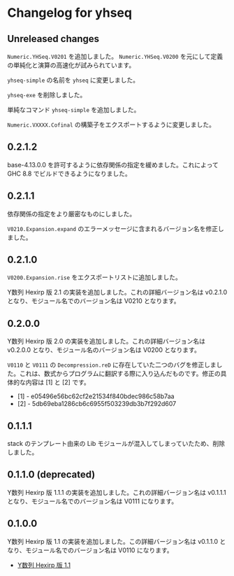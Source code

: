 # Changelog for yhseq

## Unreleased changes

`Numeric.YHSeq.V0201` を追加しました。 `Numeric.YHSeq.V0200` を元にして定義の単純化と演算の高速化が試みられています。

`yhseq-simple` の名前を `yhseq` に変更しました。

`yhseq-exe` を削除しました。

単純なコマンド `yhseq-simple` を追加しました。

`Numeric.VXXXX.Cofinal` の構築子をエクスポートするように変更しました。

## 0.2.1.2

base-4.13.0.0 を許可するように依存関係の指定を緩めました。これによって GHC 8.8 でビルドできるようになりました。

## 0.2.1.1

依存関係の指定をより厳密なものにしました。

`V0210.Expansion.expand` のエラーメッセージに含まれるバージョン名を修正しました。

## 0.2.1.0

`V0200.Expansion.rise` をエクスポートリストに追加しました。

Y数列 Hexirp 版 2.1 の実装を追加しました。これの詳細バージョン名は v0.2.1.0 となり、モジュール名でのバージョン名は V0210 となります。

## 0.2.0.0

Y数列 Hexirp 版 2.0 の実装を追加しました。これの詳細バージョン名は v0.2.0.0 となり、モジュール名のバージョン名は V0200 となります。

`V0110` と `V0111` の `Decompression.reD` に存在していた二つのバグを修正しました。これは、数式からプログラムに翻訳する際に入り込んだものです。修正の具体的な内容は [1] と [2] です。

* [1] - e05496e56bc62cf2e21534f840bdec986c58b7aa
* [2] - 5db69eba1286cb6c6955f503239db3b7f292d607

## 0.1.1.1

stack のテンプレート由来の Lib モジュールが混入してしまっていたため、削除しました。

## 0.1.1.0 (deprecated)

Y数列 Hexirp 版 1.1.1 の実装を追加しました。これの詳細バージョン名は v0.1.1.1 となり、モジュール名でのバージョン名は V0111 になります。

## 0.1.0.0

Y数列 Hexirp 版 1.1 の実装を追加しました。この詳細バージョン名は v0.1.1.0 となり、モジュール名でのバージョン名は V0110 になります。

* [Y数列 Hexirp 版 1.1](https://googology.wikia.org/ja/wiki/%E3%83%A6%E3%83%BC%E3%82%B6%E3%83%BC%E3%83%96%E3%83%AD%E3%82%B0:Hexirp/Y%E6%95%B0%E5%88%97_Hexirp_%E7%89%88_1.1)

